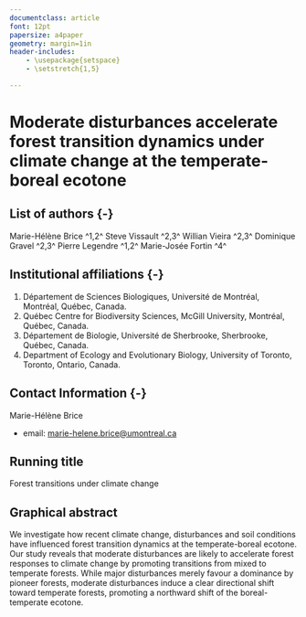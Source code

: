```yaml
---
documentclass: article
font: 12pt
papersize: a4paper
geometry: margin=1in
header-includes:
    - \usepackage{setspace}
    - \setstretch{1,5}

---
```


# Moderate disturbances accelerate forest transition dynamics under climate change at the temperate-boreal ecotone

## List of authors  {-}

Marie-Hélène Brice ^1,2^
Steve Vissault ^2,3^
Willian Vieira ^2,3^
Dominique Gravel ^2,3^
Pierre Legendre ^1,2^
Marie-Josée Fortin ^4^


## Institutional affiliations {-}

1. Département de Sciences Biologiques, Université de Montréal, Montréal, Québec,  Canada.
2. Québec Centre for Biodiversity Sciences, McGill University, Montréal, Québec, Canada.
3. Département de Biologie, Université de Sherbrooke, Sherbrooke, Québec, Canada.
4. Department of Ecology and Evolutionary Biology, University of Toronto, Toronto, Ontario, Canada.

## Contact Information {-}

Marie-Hélène Brice

- email: marie-helene.brice@umontreal.ca

## Running title

Forest transitions under climate change

## Graphical abstract

We investigate how recent climate change, disturbances and soil conditions have
influenced forest transition dynamics at the temperate-boreal ecotone. Our study
reveals that moderate disturbances are likely to accelerate forest responses to
climate change by promoting transitions from mixed to temperate forests. While
major disturbances merely favour a dominance by pioneer forests, moderate
disturbances induce a clear directional shift toward temperate forests,
promoting a northward shift of the boreal-temperate ecotone.
